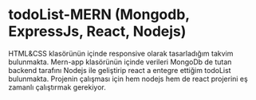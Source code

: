 # todoList-MERN (Mongodb, ExpressJs, React, Nodejs)
HTML&CSS klasörünün içinde responsive olarak tasarladığım takvim bulunmakta.
Mern-app klasörünün içinde verileri MongoDb de tutan backend tarafını Nodejs ile geliştirip react a entegre ettiğim todoList bulunmakta.
Projenin çalışması için hem nodejs hem de react projerini eş zamanlı çalıştırmak gerekiyor.
